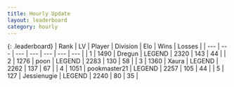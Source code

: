 ```yaml
---
title: Hourly Update
layout: leaderboard
category: hourly
---
```


{: .leaderboard}
| Rank | LV | Player | Division | Elo | Wins | Losses |
| --- | --- | --- | --- | --- | --- | --- |
| <span data-change="0">1</span> | 1490 | <span title="ID: 337810">Dregun</span> | LEGEND | <span data-change="0">2320</span> | <span data-change="0">143</span> | <span data-change="0">44</span> |
| <span data-change="0">2</span> | 1276 | <span title="ID: 540690">poon</span> | LEGEND | <span data-change="5">2283</span> | <span data-change="1">130</span> | <span data-change="0">58</span> |
| <span data-change="0">3</span> | 1360 | <span title="ID: 200908">Xaura</span> | LEGEND | <span data-change="0">2262</span> | <span data-change="0">137</span> | <span data-change="0">67</span> |
| <span data-change="0">4</span> | 1051 | <span title="ID: 652474">pookmaster21</span> | LEGEND | <span data-change="0">2257</span> | <span data-change="0">105</span> | <span data-change="0">44</span> |
| <span data-change="0">5</span> | 127 | <span title="ID: 756478">Jessienugie</span> | LEGEND | <span data-change="0">2240</span> | <span data-change="0">80</span> | <span data-change="0">35</span> |